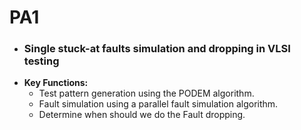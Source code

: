 # PA1
- ### **Single stuck-at faults simulation and dropping in VLSI testing**
- **Key Functions:**
  - Test pattern generation using the PODEM algorithm.
  - Fault simulation using a parallel fault simulation algorithm.
  - Determine when should we do the Fault dropping.  

